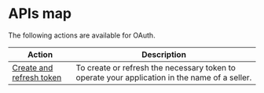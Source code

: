 # APIs map
 
The following actions are available for OAuth.

|Action|Description|
|---|---|
|[Create and refresh token](https://www.mercadopago[FAKER][URL][DOMAIN]/developers/en/reference/oauth/_oauth_token/post) | To create or refresh the necessary token to operate your application in the name of a seller. |